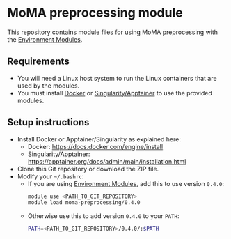 # MoMA preprocessing module

This repository contains module files for using MoMA preprocessing with the [Environment Modules](https://modules.readthedocs.io/en/latest/index.html).

## Requirements

- You will need a Linux host system to run the Linux containers that are used by the modules.
- You must install [Docker](https://www.docker.com/) or [Singularity/Apptainer](https://apptainer.org/) to use the provided modules.

## Setup instructions

- Install Docker or Apptainer/Singularity as explained here:
  - Docker: https://docs.docker.com/engine/install
  - Singularity/Apptainer: https://apptainer.org/docs/admin/main/installation.html
- Clone this Git repository or download the ZIP file.
- Modify your `~/.bashrc`:
  - If you are using [Environment Modules](https://modules.readthedocs.io/en/latest/index.html), add this to use version `0.4.0`:
    ```sh
    module use <PATH_TO_GIT_REPOSITORY>
    module load moma-preprocessing/0.4.0
    ```
  - Otherwise use this to add version `0.4.0` to your `PATH`:
    ```sh
    PATH=<PATH_TO_GIT_REPOSITORY>/0.4.0/:$PATH
    ```
